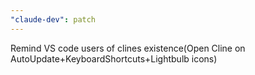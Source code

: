 ```yaml
---
"claude-dev": patch
---
```


Remind VS code users of clines existence(Open Cline on AutoUpdate+KeyboardShortcuts+Lightbulb icons)
